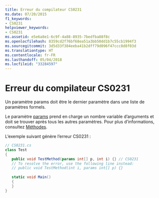 ```yaml
---
title: Erreur du compilateur CS0231
ms.date: 07/20/2015
f1_keywords:
- CS0231
helpviewer_keywords:
- CS0231
ms.assetid: e5e6a8e1-6c9f-4a88-8935-7bedfba88f8c
ms.openlocfilehash: 8359cd2f76bf68ea51a3bb50dd1b7c55cb1994f3
ms.sourcegitcommit: 3d5d33f384eeba41b2dff79d096f47ccc8d8f03d
ms.translationtype: HT
ms.contentlocale: fr-FR
ms.lasthandoff: 05/04/2018
ms.locfileid: "33284597"
---
```

# <a name="compiler-error-cs0231"></a>Erreur du compilateur CS0231
Un paramètre params doit être le dernier paramètre dans une liste de paramètres formels.  
  
 Le paramètre [params](../../csharp/language-reference/keywords/params.md) prend en charge un nombre variable d’arguments et doit se trouver après tous les autres paramètres. Pour plus d’informations, consultez [Méthodes](../../csharp/programming-guide/classes-and-structs/methods.md).  
  
 L’exemple suivant génère l’erreur CS0231 :  
  
```csharp  
// CS0231.cs  
class Test  
{  
   public void TestMethod(params int[] p, int i) {} // CS0231  
   // To resolve the error, use the following line instead:  
   // public void TestMethod(int i, params int[] p) {}   
  
   static void Main()   
   {  
   }  
}  
```
